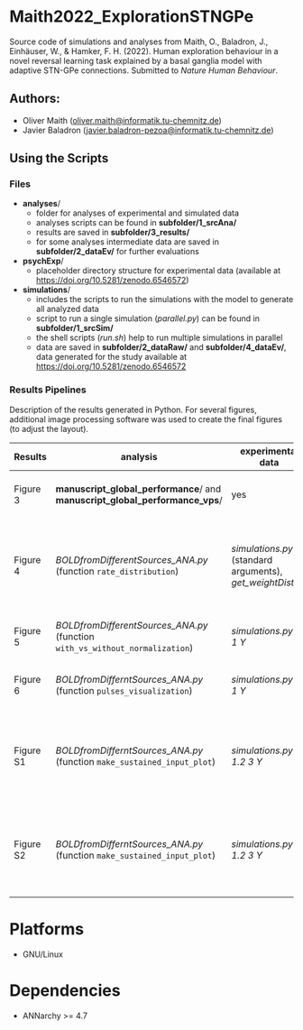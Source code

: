 # Maith2022_ExplorationSTNGPe

Source code of simulations and analyses from Maith, O., Baladron, J., Einhäuser, W., & Hamker, F. H. (2022). Human exploration behaviour in a novel reversal learning task explained by a basal ganglia model with adaptive STN-GPe connections. Submitted to *Nature Human Behaviour*.

## Authors:

* Oliver Maith (oliver.maith@informatik.tu-chemnitz.de)
* Javier Baladron (javier.baladron-pezoa@informatik.tu-chemnitz.de)

## Using the Scripts

### Files

- **analyses**/
  - folder for analyses of experimental and simulated data
  - analyses scripts can be found in **subfolder/1_srcAna/**
  - results are saved in **subfolder/3_results/**
  - for some analyses intermediate data are saved in **subfolder/2_dataEv/** for further evaluations
- **psychExp**/
  - placeholder directory structure for experimental data (available at https://doi.org/10.5281/zenodo.6546572)
- **simulations**/
  - includes the scripts to run the simulations with the model to generate all analyzed data
  - script to run a single simulation (*parallel.py*) can be found in **subfolder/1_srcSim/**
  - the shell scripts (*run.sh*) help to run multiple simulations in parallel
  - data are saved in **subfolder/2_dataRaw/** and **subfolder/4_dataEv/**, data generated for the study available at https://doi.org/10.5281/zenodo.6546572

### Results Pipelines

Description of the results generated in Python. For several figures, additional image processing software was used to create the final figures (to adjust the layout).

Results | analysis | experimental data | simulated data | simulations | comment
-|-|-|-|-|-
Figure 3 | **manuscript_global_performance**/ and **manuscript_global_performance_vps**/ | yes | yes | 60 simulations from **001e...**/ |
Figure 4 | *BOLDfromDifferentSources_ANA.py* (function `rate_distribution`) | *simulations.py* (standard arguments), *get_weightDist.py* | two plots are generated, weight distribution plot is directly generated by the simulation script *get_weightDist.py*
Figure 5 | *BOLDfromDifferentSources_ANA.py* (function `with_vs_without_normalization`) | *simulations.py X 1 Y* | X = `input_factor` = 1--resting, 5--pulse; Y = `simID` = (0--39)
Figure 6 | *BOLDfromDifferntSources_ANA.py* (function `pulses_visualization`) | *simulations.py 5 1 Y* | Y = `simID` = (0--39), lineplots are generated individually
Figure S1 | *BOLDfromDifferntSources_ANA.py* (function `make_sustained_input_plot`) | *simulations.py 1.2 3 Y* | Y = `simID` = (0--39), Figure 7 and S1 are generated together, lineplots are generated individually
Figure S2 | *BOLDfromDifferntSources_ANA.py* (function `make_sustained_input_plot`) | *simulations.py 1.2 3 Y* | Y = `simID` = (0--39), Figure 7 and S1 are generated together, lineplots are generated individually


# Platforms

* GNU/Linux

# Dependencies

* ANNarchy >= 4.7
